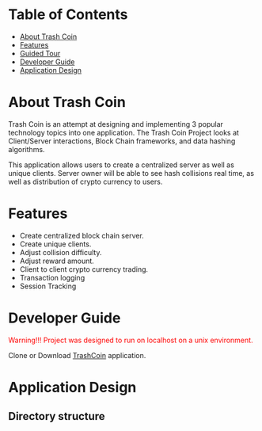 # Table of Contents

* [About Trash Coin](#about-Trash-Coin)
* [Features](#features)
* [Guided Tour](#guided-tour)
* [Developer Guide](#developer-guide)
* [Application Design](#application-design)


# About Trash Coin 

Trash Coin is an attempt at designing and implementing 3 popular technology topics into one application. The Trash Coin Project looks at Client/Server interactions, Block Chain frameworks, and data hashing algorithms. 

This application allows users to create a centralized server as well as unique clients.  Server owner will be able to see hash collisions real time, as well as distribution of crypto currency to users. 

# Features

* Create centralized block chain server.
* Create unique clients.
* Adjust collision difficulty.
* Adjust reward amount.
* Client to client crypto currency trading.
* Transaction logging  
* Session Tracking

# Developer Guide

<font color="red"> Warning!!! Project was designed to run on localhost on a unix environment. </font>

Clone or Download [TrashCoin](https://github.com/TrashBoizLLC/TrashCoin) application. 

# Application Design

## Directory structure

